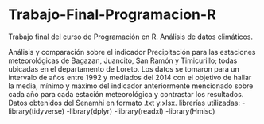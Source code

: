 # Trabajo-Final-Programacion-R
Trabajo final del curso de Programación en R. Análisis de datos climáticos.

Análisis y comparación sobre el indicador Precipitación para las estaciones meteorológicas de Bagazan, Juancito, San Ramón y Timicurillo; todas ubicadas en el departamento de Loreto.
Los datos se tomaron para un intervalo de años entre 1992 y mediados del 2014 con el objetivo de hallar la media, mínimo y máximo del indicador anteriormente mencionado sobre cada año para cada estación meteorológica y contrastar los resultados.
Datos obtenidos del Senamhi en formato .txt y.xlsx.
librerías utilizadas:
-library(tidyverse)
-library(dplyr)
-library(readxl)
-library(Hmisc)

